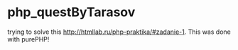 # php_questByTarasov
trying to solve this http://htmllab.ru/php-praktika/#zadanie-1. 
This was done with purePHP!
